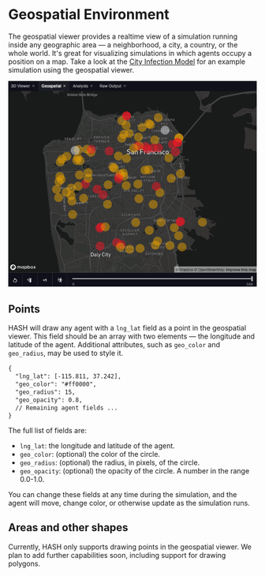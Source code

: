 # Geospatial Environment

The geospatial viewer provides a realtime view of a simulation running inside any geographic area — a neighborhood, a city, a country, or the whole world. It's great for visualizing simulations in which agents occupy a position on a map. Take a look at the [City Infection Model](https://hash.ai/@hash/city-infection-model-with-vaccine) for an example simulation using the geospatial viewer.

![](../.gitbook/assets/geospatial-viewer.png)

## Points

HASH will draw any agent with a `lng_lat` field as a point in the geospatial viewer. This field should be an array with two elements — the longitude and latitude of the agent. Additional attributes, such as `geo_color` and `geo_radius`, may be used to style it.

```text
{
  "lng_lat": [-115.811, 37.242],
  "geo_color": "#ff0000",
  "geo_radius": 15,
  "geo_opacity": 0.8,
  // Remaining agent fields ...
}
```

The full list of fields are:

* `lng_lat`: the longitude and latitude of the agent.
* `geo_color`: \(optional\) the color of the circle.
* `geo_radius`: \(optional\) the radius, in pixels, of the circle.
* `geo_opacity`: \(optional\) the opacity of the circle. A number in the range 0.0-1.0.

You can change these fields at any time during the simulation, and the agent will move, change color, or otherwise update as the simulation runs.

## Areas and other shapes

Currently, HASH only supports drawing points in the geospatial viewer. We plan to add further capabilities soon, including support for drawing polygons.

